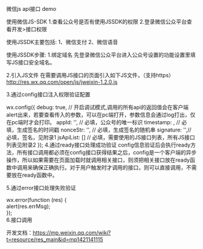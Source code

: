 微信js api接口 demo

使用微信JS-SDK
1.查看公众号是否有使用JSSDK的权限
2.登录微信公众平台查看开发>接口权限

使用JSSDK主要包括:
1、微信支付
2、微信语音

使用JSSDK步骤:
1.绑定域名
先登录微信公众平台进入公众号设置的功能设置里填写JS接口安全域名。

2.引入JS文件
在需要调用JS接口的页面引入如下JS文件，（支持https）
http://res.wx.qq.com/open/js/jweixin-1.2.0.js

3.通过config接口注入权限验证配置

wx.config({
    debug: true, // 开启调试模式,调用的所有api的返回值会在客户端alert出来，若要查看传入的参数，可以在pc端打开，参数信息会通过log打出，仅在pc端时才会打印。
    appId: '', // 必填，公众号的唯一标识
    timestamp: , // 必填，生成签名的时间戳
    nonceStr: '', // 必填，生成签名的随机串
    signature: '',// 必填，签名，见附录1
    jsApiList: [] // 必填，需要使用的JS接口列表，所有JS接口列表见附录2
});
4.通过ready接口处理成功验证
config信息验证后会执行ready方法，所有接口调用都必须在config接口获得结果之后，config是一个客户端的异步操作，所以如果需要在页面加载时就调用相关接口，则须把相关接口放在ready函数中调用来确保正确执行。对于用户触发时才调用的接口，则可以直接调用，不需要放在ready函数中。

5.通过error接口处理失败验证

wx.error(function (res) {        
     alert(res.errMsg);        
});        
6.接口调用

开发文档：https://mp.weixin.qq.com/wiki?t=resource/res_main&id=mp1421141115